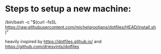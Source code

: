 # Steps to setup a new machine:

/bin/bash -c "$(curl -fsSL https://raw.githubusercontent.com/michelgrootjans/dotfiles/HEAD/install.sh)"


heavily inspired by https://dotfiles.github.io/ and https://github.com/driesvints/dotfiles
